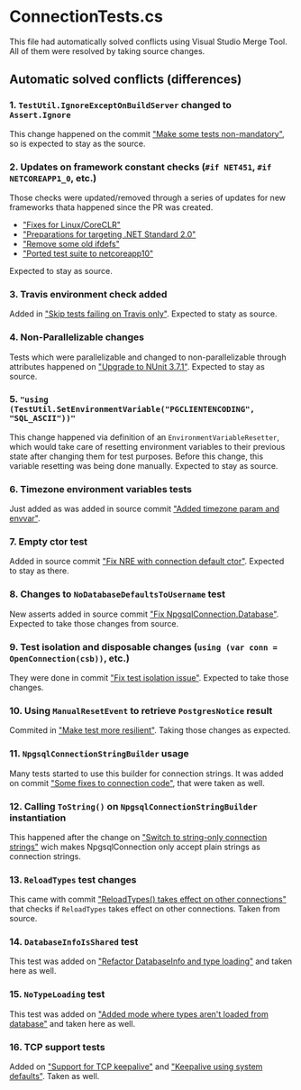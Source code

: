# ConnectionTests.cs

This file had automatically solved conflicts using Visual Studio Merge Tool. All of them were resolved by taking source changes.

## Automatic solved conflicts (differences)

### 1. `TestUtil.IgnoreExceptOnBuildServer` changed to `Assert.Ignore`

This change happened on the commit ["Make some tests non-mandatory"](https://github.com/npgsql/npgsql/commit/be68721922a0a22e5465065e8b27eaff06fc41eb#diff-42b1cc5c98139a8b8727bab9b2244b68), so is expected to stay as the source.

### 2. Updates on framework constant checks (`#if NET451`, `#if NETCOREAPP1_0`, etc.)

Those checks were updated/removed through a series of updates for new frameworks thata happened since the PR was created.

- ["Fixes for Linux/CoreCLR"](https://github.com/npgsql/npgsql/commit/b80938bdf357fecc93a331972dbbdb746c4946d9)
- ["Preparations for targeting .NET Standard 2.0"](https://github.com/npgsql/npgsql/commit/36d81a9ef302932dd5f2cac92c2b926a2d76badb)
- ["Remove some old ifdefs"](https://github.com/npgsql/npgsql/commit/f7ba55b1445947ca048b27a4cfcdb8836277469a)
- ["Ported test suite to netcoreapp10"](https://github.com/npgsql/npgsql/commit/498a9876fda16476155ec919ecc66501b39cd238)

Expected to stay as source.

### 3. Travis environment check added

Added in ["Skip tests failing on Travis only"](https://github.com/npgsql/npgsql/commit/5f68d61a493a0e57a883d350135734aba873dff9). Expected to staty as source.

### 4. Non-Parallelizable changes

Tests which were parallelizable and changed to non-parallelizable through attributes happened on ["Upgrade to NUnit 3.7.1"](https://github.com/npgsql/npgsql/commit/f8165a444cac7788a3bb3a6e0c78ef75b128fc7b). Expected to stay as source.

### 5. `"using (TestUtil.SetEnvironmentVariable("PGCLIENTENCODING", "SQL_ASCII"))"`

This change happened via definition of an `EnvironmentVariableResetter`, which would take care of resetting environment variables to their previous state after changing them for test purposes. Before this change, this variable resetting was being done manually. Expected to stay as source.

### 6. Timezone environment variables tests

Just added as was added in source commit ["Added timezone param and envvar"](https://github.com/npgsql/npgsql/commit/ed101fa1c0bb76f9fe87c03ca65dde42ed6b1051).

### 7. Empty ctor test

Added in source commit ["Fix NRE with connection default ctor"](https://github.com/npgsql/npgsql/commit/094d54566f71c163c139e1a917b94ad7acf05e1e). Expected to stay as there.

### 8. Changes to `NoDatabaseDefaultsToUsername` test

New asserts added in source commit ["Fix NpgsqlConnection.Database"](https://github.com/npgsql/npgsql/commit/21865e590dfca3ce9636cb0190b8f50537eb1512). Expected to take those changes from source.

### 9. Test isolation and disposable changes (`using (var conn = OpenConnection(csb))`, etc.)

They were done in commit ["Fix test isolation issue"](https://github.com/npgsql/npgsql/commit/d81d3d517ef618698cc364997803e3ccc09a524f). Expected to take those changes.

### 10. Using `ManualResetEvent` to retrieve `PostgresNotice` result

Commited in ["Make test more resilient"](https://github.com/npgsql/npgsql/commit/9a6ba2d733b89388ccecb0bda9a5007145699837). Taking those changes as expected.

### 11. `NpgsqlConnectionStringBuilder` usage

Many tests started to use this builder for connection strings. It was added on commit ["Some fixes to connection code"](https://github.com/npgsql/npgsql/commit/2540d5cbe4ea1a5ceadbc18cef5af4c149223bf2), that were taken as well.

### 12. Calling `ToString()` on `NpgsqlConnectionStringBuilder` instantiation

This happened after the change on ["Switch to string-only connection strings"](https://github.com/npgsql/npgsql/commit/140564eb13009d4aa590bd66a69dec406ed6b9f1) wich makes NpgsqlConnection only accept plain strings as connection strings.

### 13. `ReloadTypes` test changes

This came with commit ["ReloadTypes() takes effect on other connections"](https://github.com/npgsql/npgsql/commit/e5239056d510613588dd38f5d6d24d152715ddeb) that checks if `ReloadTypes` takes effect on other connections. Taken from source.

### 14. `DatabaseInfoIsShared` test

This test was added on ["Refactor DatabaseInfo and type loading"](https://github.com/npgsql/npgsql/commit/12e39c233b7b77645b568efd2294a87a338353e9) and taken here as well.

### 15. `NoTypeLoading` test

This test was added on ["Added mode where types aren't loaded from database"](https://github.com/npgsql/npgsql/commit/0fcf927dc38f4cbe6a4a66f1673f7c2b6830e33b) and taken here as well.

### 16. TCP support tests

Added on ["Support for TCP keepalive"](https://github.com/npgsql/npgsql/commit/84e00282a1042ce4147a8f5b5c1583877122a3fc) and ["Keepalive using system defaults"](https://github.com/npgsql/npgsql/commit/610068c1b8b0941813127d0871912f1c33945b00). Taken as well.
